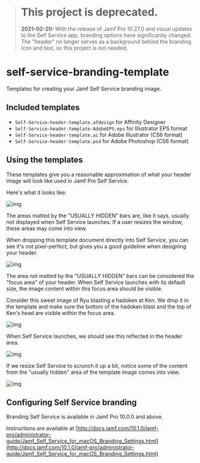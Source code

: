 > # This project is deprecated.
> **2021-02-20:**
> With the release of Jamf Pro 10.27.0 and visual updates to the Self Service app, branding options have significantly changed. The "header" no longer serves as a background behind the branding icon and text, so this project is not needed.

# self-service-branding-template
Templates for creating your Jamf Self Service branding image.

## Included templates

- `Self-Service-header-template.afdesign` for Affinity Designer
- `Self-Service-header-template-AdobeEPS.eps` for Illustrator EPS format
- `Self-Service-header-template.ai` for Adobe Illustrator (CS6 format)
- `Self-Service-header-template.psd` for Adobe Photoshop (CS6 format)

## Using the templates

These templates give you a reasonable approximation of what your header image will look
like used in Jamf Pro Self Service.

Here's what it looks like:

![img](https://drive.google.com/uc?export=view&id=1WK9OdywCgaissC-4VYnt1x2ibs4PWxbM)

The areas matted by the "USUALLY HIDDEN" bars are, like it says, usually not displayed 
when Self Service launches. If a user resizes the window, these areas may come into 
view.

When dropping this template document directly into Self Service, you can see it's not
pixel-perfect, but gives you a good guideline when designing your header.

![img](https://drive.google.com/uc?export=view&id=1_FHJ8wP0qb7kEQWHCqZzgbpCHPv2xf_X)

The area not matted by the "USUALLY HIDDEN" bars can be considered the "focus area" of
your header. When Self Service launches with its default size, the image content within
this focus area should be visible.

Consider this sweet image of Ryu blasting a hadoken at Ken. We drop it in the template
and make sure the bottom of the hadoken blast and the top of Ken's head are visible
within the focus area.

![img](https://drive.google.com/uc?export=view&id=1Qz35aqlXpl5jWn0MEv-sUH-sC8UgLRCi)

When Self Service launches, we should see this reflected in the header area.

![img](https://drive.google.com/uc?export=view&id=1yluEt3eZod4Zb0JVzDWSdfExlbs1zALE)

If we resize Self Service to scrunch it up a bit, notice some of the content from the
"usually hidden" area of the template image comes into view.

![img](https://drive.google.com/uc?export=view&id=119uegHuZdB9S19hPFvPvt7nOr9rSb8Th)

## Configuring Self Service branding

Branding Self Service is available in Jamf Pro 10.0.0 and above.

Instructions are available at [http://docs.jamf.com/10.1.0/jamf-pro/administrator-guide/Jamf_Self_Service_for_macOS_Branding_Settings.html](http://docs.jamf.com/10.1.0/jamf-pro/administrator-guide/Jamf_Self_Service_for_macOS_Branding_Settings.html)

